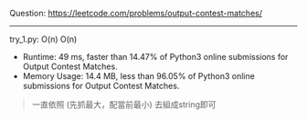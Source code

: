 Question: https://leetcode.com/problems/output-contest-matches/

---

try_1.py: O(n) O(n)

* Runtime: 49 ms, faster than 14.47% of Python3 online submissions for Output Contest Matches.
* Memory Usage: 14.4 MB, less than 96.05% of Python3 online submissions for Output Contest Matches.

>  一直依照 (先抓最大，配當前最小) 去組成string即可